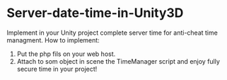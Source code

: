 # Server-date-time-in-Unity3D
Implement in your Unity project complete server time for anti-cheat time managment.
How to implement:
1. Put the php fils on your web host.
2. Attach to som object in scene the TimeManager script and enjoy fully secure time in your project!
